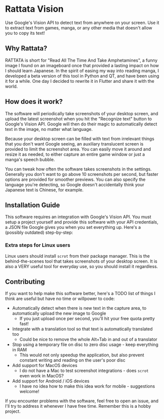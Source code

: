 # Rattata Vision

Use Google's Vision API to detect text from anywhere on your screen. Use it to extract text from games, manga, or any other media that doesn't allow you to copy its text!

## Why Rattata?

RATTATA is short for "Read All The Time And Take Amphetamines", a funny image I found on an imageboard once that provided a lasting impact on how I should learn Japanese. In the spirit of easing my way into reading manga, I developed a beta version of this tool in Python and QT, and have been using it for a while. One day I decided to rewrite it in Flutter and share it with the world.

## How does it work?

The software will periodically take screenshots of your desktop screen, and upload the latest screenshot when you hit the "Recognize text" button to Google's Vision API. Google will then do their magic to automatically detect text in the image, no matter what language.

Because your desktop screen can be filled with text from irrelevant things that you don't want Google seeing, an auxiliary translucent screen is provided to limit the screenshot area. You can easily move it around and resize it as needed, to either capture an entire game window or just a manga's speech bubble.

You can tweak how often the software takes screenshots in the settings. Generally you don't want to go above 10 screenshots per second, but faster options are provided for smoother previews. You can also specify the language you're detecting, so Google doesn't accidentally think your Japanese text is Chinese, for example.

## Installation Guide

This software requires an integration with Google's Vision API. You must setup a project yourself and provide this software with your API credentials, a JSON file Google gives you when you set everything up. Here's a (possibly outdated) step-by-step:

### Extra steps for Linux users

Linux users should install `scrot` from their package manager. This is the behind-the-scenes tool that takes screenshots of your desktop screen. It is also a VERY useful tool for everyday use, so you should install it regardless.

## Contributing

If you want to help make this software better, here's a TODO list of things I think are useful but have no time or willpower to code:

- Automatically detect when there is new text in the capture area, to automatically upload the new image to Google
  - If you just upload once per second, you'll hit your free quota pretty fast!
- Integrate with a translation tool so that text is automatically translated too
  - Could be nice to remove the whole Alt+Tab in and out of a translator
- Stop using a temporary file on disc to zero disc usage - keep everything in RAM
  - This would not only speedup the application, but also prevent constant writing and reading on the user's poor disc
- Add support for MacOS devices
  - I do not have a Mac to test screenshot integrations - does `scrot` even work in MacOS?
- Add support for Android / iOS devices
  - I have no idea how to make this idea work for mobile - suggestions welcome!

If you encounter problems with the software, feel free to open an issue, and I'll try to address it whenever I have free time. Remember this is a hobby project.
